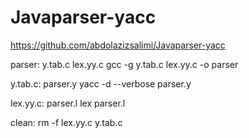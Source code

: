# Javaparser-yacc


https://github.com/abdolazizsalimi/Javaparser-yacc 


parser:		y.tab.c lex.yy.c
		gcc -g y.tab.c lex.yy.c -o parser

y.tab.c:	parser.y
		yacc -d --verbose parser.y

lex.yy.c:	parser.l
		lex parser.l

clean:
	rm -f lex.yy.c y.tab.c
